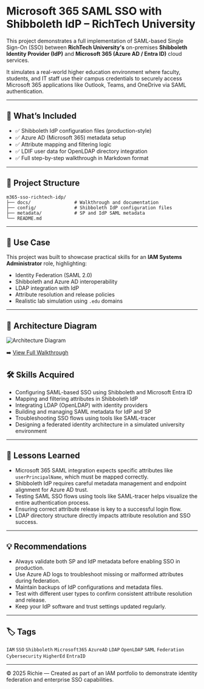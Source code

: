 
# Microsoft 365 SAML SSO with Shibboleth IdP – RichTech University

This project demonstrates a full implementation of SAML-based Single Sign-On (SSO) between **RichTech University's** on-premises **Shibboleth Identity Provider (IdP)** and **Microsoft 365 (Azure AD / Entra ID)** cloud services.

It simulates a real-world higher education environment where faculty, students, and IT staff use their campus credentials to securely access Microsoft 365 applications like Outlook, Teams, and OneDrive via SAML authentication.

---

## 🔧 What’s Included

- ✅ Shibboleth IdP configuration files (production-style)
- ✅ Azure AD (Microsoft 365) metadata setup
- ✅ Attribute mapping and filtering logic
- ✅ LDIF user data for OpenLDAP directory integration
- ✅ Full step-by-step walkthrough in Markdown format

---

## 📂 Project Structure

```
m365-sso-richtech-idp/
├── docs/                # Walkthrough and documentation
├── config/              # Shibboleth IdP configuration files
├── metadata/            # SP and IdP SAML metadata
└── README.md
```

---

## 🧠 Use Case

This project was built to showcase practical skills for an **IAM Systems Administrator** role, highlighting:

- Identity Federation (SAML 2.0)
- Shibboleth and Azure AD interoperability
- LDAP integration with IdP
- Attribute resolution and release policies
- Realistic lab simulation using `.edu` domains

---


## 🧭 Architecture Diagram

![Architecture Diagram](docs/m365-sso-architecture-diagram.png)

➡️ [View Full Walkthrough](docs/walkthrough.md)


## 🛠️ Skills Acquired

- Configuring SAML-based SSO using Shibboleth and Microsoft Entra ID
- Mapping and filtering attributes in Shibboleth IdP
- Integrating LDAP (OpenLDAP) with identity providers
- Building and managing SAML metadata for IdP and SP
- Troubleshooting SSO flows using tools like SAML-tracer
- Designing a federated identity architecture in a simulated university environment

---

## 📘 Lessons Learned

- Microsoft 365 SAML integration expects specific attributes like `userPrincipalName`, which must be mapped correctly.
- Shibboleth IdP requires careful metadata management and endpoint alignment for Azure AD trust.
- Testing SAML SSO flows using tools like SAML-tracer helps visualize the entire authentication process.
- Ensuring correct attribute release is key to a successful login flow.
- LDAP directory structure directly impacts attribute resolution and SSO success.

---

## 💡 Recommendations

- Always validate both SP and IdP metadata before enabling SSO in production.
- Use Azure AD logs to troubleshoot missing or malformed attributes during federation.
- Maintain backups of IdP configurations and metadata files.
- Test with different user types to confirm consistent attribute resolution and release.
- Keep your IdP software and trust settings updated regularly.

---

## 🏷️ Tags

`IAM` `SSO` `Shibboleth` `Microsoft365` `AzureAD` `LDAP` `OpenLDAP` `SAML` `Federation` `Cybersecurity` `HigherEd` `EntraID`

---

© 2025 Richie — Created as part of an IAM portfolio to demonstrate identity federation and enterprise SSO capabilities.
